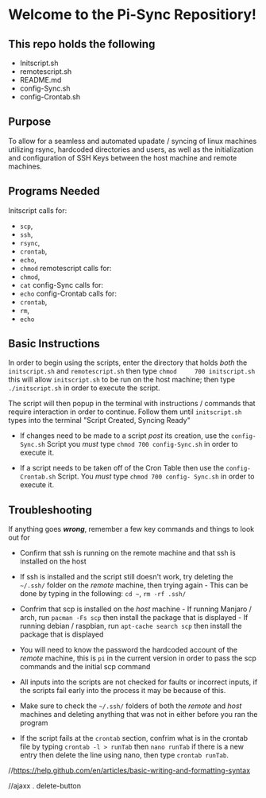 # Welcome to the Pi-Sync Repositiory!

## This repo holds the following
- Initscript.sh
- remotescript.sh
- README.md
- config-Sync.sh
- config-Crontab.sh

## Purpose
To allow for a seamless and automated upadate / syncing of linux machines utilizing rsync, hardcoded directories and users,
  as well as the initialization and configuration of SSH Keys between the host machine and remote machines. 

## Programs Needed
Initscript calls for: 
- `scp`, 
- `ssh`,
- `rsync`, 
- `crontab`, 
- `echo`, 
- `chmod` 
remotescript calls for: 
- `chmod`, 
- `cat`
config-Sync calls for: 
- `echo` 
config-Crontab calls for: 
- `crontab`, 
- `rm`, 
- `echo`

## Basic Instructions
In order to begin using the scripts, enter the directory that holds _both_ the `initscript.sh` and `remotescript.sh` then type `chmod     700 initscript.sh` this will allow `initscript.sh` to be run on the host machine; then type `./initscript.sh` in order to execute the   script.
    
The script will then popup in the terminal with instructions / commands that require interaction in order to continue. 
  Follow them until `initscript.sh` types into the terminal "Script Created, Syncing Ready"
    
- If changes need to be made to a script *post* its creation, use the `config-Sync.sh` Script you *must* type 
  `chmod 700 config-Sync.sh`   in order to execute it. 

- If a script needs to be taken off of the Cron Table then use the `config-Crontab.sh` Script. You *must* type 
  `chmod 700 config- Sync.sh` in order to execute it.  

## Troubleshooting
If anything goes **_wrong_**, remember a few key commands and things to look out for 
- Confirm that ssh is running on the remote machine and that ssh is installed on the host
- If ssh is installed and the script still doesn't work, try deleting the `~/.ssh/` folder on the _remote_ machine, then trying again
        - This can be done by typing in the following: `cd ~`, `rm -rf .ssh/`
- Confrim that scp is installed on the _host_ machine
        - If running Manjaro / arch, run `pacman -Fs scp` then install the package that is displayed 
        - If running debian / raspbian, run `apt-cache search scp` then install the package that is displayed
        
- You will need to know the password the hardcoded account of the _remote_ machine, this is `pi` in the current version in order to pass   the scp commands and the initial scp command

 - All inputs into the scripts are not checked for faults or incorrect inputs, if the scripts fail early into the process it may be        because of this.
 
- Make sure to check the `~/.ssh/` folders of both the _remote_ and _host_ machines and deleting anything that was not in either before   you ran the program

- If the script fails at the `crontab` section, confrim what is in the crontab file by typing `crontab -l > runTab` then `nano runTab`     if there is a new entry then delete the line using nano, then type `crontab runTab`.



//https://help.github.com/en/articles/basic-writing-and-formatting-syntax

//ajaxx . delete-button
